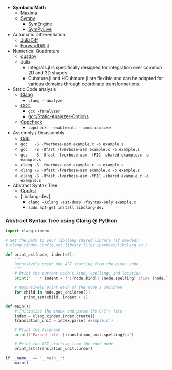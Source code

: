 
* **Symbolic Math**
    * [Maxima](https://maxima.sourceforge.io/)
    * [Sympy](https://www.sympy.org/en/index.html)
        * [SymEngine](https://github.com/symengine/symengine)
        * [SymPyLive](https://live.sympy.org/)
* Automatic Differentiation
    * [JuliaDiff](https://juliadiff.org/)
    * [ForwardDiff.jl](https://github.com/JuliaDiff/ForwardDiff.jl)
* Numerical Quadrature
    * [quadpy](https://github.com/sigma-py/quadpy)
    * Julia
        * Integrals.jl is specifically designed for integration over common 2D and 3D shapes.
        * Cubature.jl and HCubature.jl are flexible and can be adapted for various domains through coordinate transformations.
* Static Code analysis 
    * [Clang](https://clang.llvm.org/docs/ClangStaticAnalyzer.html)
        * `clang --analyze`
    * [GCC](https://developers.redhat.com/articles/2022/04/12/state-static-analysis-gcc-12-compiler#toward_support_for_c__)
        * `gcc -fanalyzer`
        * [gcc/Static-Analyzer-Options](https://gcc.gnu.org/onlinedocs/gcc/Static-Analyzer-Options.html)
    * [Cppcheck](https://cppcheck.sourceforge.io/)
        * `cppcheck --enable=all --inconclusive`
* Assembly / Disassembly
    * [Gdb](https://www.gnu.org/software/gdb/)
    * `gcc   -S -fverbose-asm example.c -o example.s`
    * `gcc   -S -Ofast -fverbose-asm example.c -o example.s`
    * `gcc   -S -Ofast -fverbose-asm -fPIC -shared example.c -o example.s`
    * `clang -S -fverbose-asm example.c -o example.s`
    * `clang -S -Ofast -fverbose-asm example.c -o example.s`
    * `clang -S -Ofast -fverbose-asm -fPIC -shared example.c -o example.s`
* Abstract Syntax Tree
    * [CppAst](https://github.com/microsoft/cppast)
    * [libclang-dev]
        * `clang -Xclang -ast-dump -fsyntax-only example.c`
        * `sudo apt-get install libclang-dev`


### Abstract Syntax Tree using Clang @ Python

```Python
import clang.cindex

# Set the path to your libclang shared library (if needed)
# clang.cindex.Config.set_library_file('/path/to/libclang.so')

def print_ast(node, indent=0):
    """
    Recursively print the AST starting from the given node.
    """
    # Print the current node's kind, spelling, and location
    print('  ' * indent + f'[{node.kind}] {node.spelling} (line {node.location.line}, col {node.location.column})')

    # Recursively print each of the node's children
    for child in node.get_children():
        print_ast(child, indent + 1)

def main():
    # Initialize the index and parse the C/C++ file
    index = clang.cindex.Index.create()
    translation_unit = index.parse('example.c')

    # Print the filename
    print(f'Parsed file: {translation_unit.spelling}\n')

    # Print the AST starting from the root node
    print_ast(translation_unit.cursor)

if __name__ == '__main__':
    main()
```
